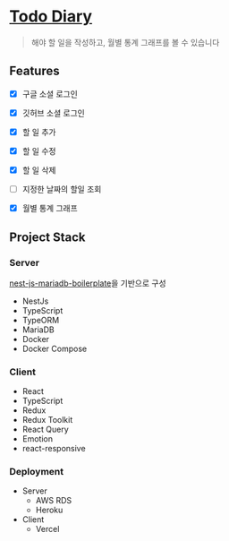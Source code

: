 # [Todo Diary](https://todo-diary.vercel.app)

> 해야 할 일을 작성하고, 월별 통계 그래프를 볼 수 있습니다

## Features

- [x] 구글 소셜 로그인
- [x] 깃허브 소셜 로그인
- [x] 할 일 추가
- [x] 할 일 수정
- [x] 할 일 삭제
- [ ] 지정한 날짜의 할일 조회
- [x] 월별 통계 그래프


## Project Stack

### Server

[nest-js-mariadb-boilerplate](https://github.com/KimBiYam/nest-js-mariadb-boilerplate)을 기반으로 구성

- NestJs
- TypeScript
- TypeORM
- MariaDB
- Docker
- Docker Compose

### Client

- React
- TypeScript
- Redux
- Redux Toolkit
- React Query
- Emotion
- react-responsive

### Deployment
- Server
  - AWS RDS
  - Heroku
- Client
  - Vercel
